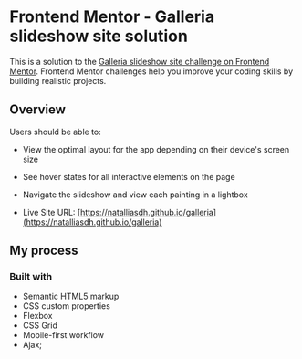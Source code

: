 # Frontend Mentor - Galleria slideshow site solution

This is a solution to the [Galleria slideshow site challenge on Frontend Mentor](https://www.frontendmentor.io/challenges/galleria-slideshow-site-tEA4pwsa6). Frontend Mentor challenges help you improve your coding skills by building realistic projects.


## Overview

Users should be able to:

- View the optimal layout for the app depending on their device's screen size
- See hover states for all interactive elements on the page
- Navigate the slideshow and view each painting in a lightbox

- Live Site URL: [https://natalliasdh.github.io/galleria](https://natalliasdh.github.io/galleria)

## My process

### Built with

- Semantic HTML5 markup
- CSS custom properties
- Flexbox
- CSS Grid
- Mobile-first workflow
- Ajax;

